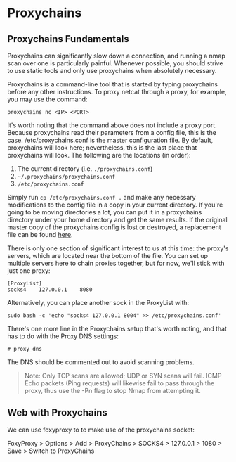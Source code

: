 # Proxychains

## Proxychains Fundamentals

Proxychains can significantly slow down a connection, and running a nmap scan over one is particularly painful. Whenever possible, you should strive to use static tools and only use proxychains when absolutely necessary.

Proxychains is a command-line tool that is started by typing proxychains before any other instructions. To proxy netcat through a proxy, for example, you may use the command:

```text
proxychains nc <IP> <PORT>
```

It's worth noting that the command above does not include a proxy port. Because proxychains read their parameters from a config file, this is the case. /etc/proxychains.conf is the master configuration file. By default, proxychains will look here; nevertheless, this is the last place that proxychains will look. The following are the locations \(in order\):

1. The current directory \(i.e. `./proxychains.conf`\) 
2. `~/.proxychains/proxychains.conf` 
3.  `/etc/proxychains.conf`

Simply run `cp /etc/proxychains.conf .` and make any necessary modifications to the config file in a copy in your current directory. If you're going to be moving directories a lot, you can put it in a proxychains directory under your home directory and get the same results. If the original master copy of the proxychains config is lost or destroyed, a replacement file can be found [here](https://raw.githubusercontent.com/haad/proxychains/master/src/proxychains.conf).

There is only one section of significant interest to us at this time: the proxy's servers, which are located near the bottom of the file. You can set up multiple servers here to chain proxies together, but for now, we'll stick with just one proxy:

```text
[ProxyList]
socks4    127.0.0.1    8080
```

Alternatively, you can place another sock in the ProxyList with:

```
sudo bash -c 'echo "socks4 127.0.0.1 8004" >> /etc/proxychains.conf'
```

There's one more line in the Proxychains setup that's worth noting, and that has to do with the Proxy DNS settings:

```text
# proxy_dns
```

The DNS should be commented out to avoid scanning problems.

> Note: Only TCP scans are allowed; UDP or SYN scans will fail. ICMP Echo packets \(Ping requests\) will likewise fail to pass through the proxy, thus use the -Pn flag to stop Nmap from attempting it.

## Web with Proxychains

We can use foxyproxy to to make use of the proxychains socket:

FoxyProxy &gt; Options &gt; Add &gt; ProxyChains &gt; SOCKS4 &gt; 127.0.0.1  &gt; 1080 &gt; Save &gt; Switch to ProxyChains 







